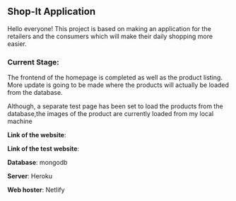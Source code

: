 <h2>Shop-It Application</h2>
<p>Hello everyone! This project is based on making an application for the retailers and the consumers which will make their daily shopping more easier.<p>

<h3>Current Stage:</h3>
<p>The frontend of the homepage is completed as well as the product listing. More update is going to be made where the products will actually be loaded from the database.</p>
<p>Although, a separate test page has been set to load the products from the database,the images of the product are currently loaded from my local machine</p>

<p><b>Link of the website</b>: </p>
<p><b>Link of the test website</b>: </p>
<p><b>Database</b>: mongodb</p>
<p><b>Server</b>: Heroku</p>
<p><b>Web hoster</b>: Netlify</p>
